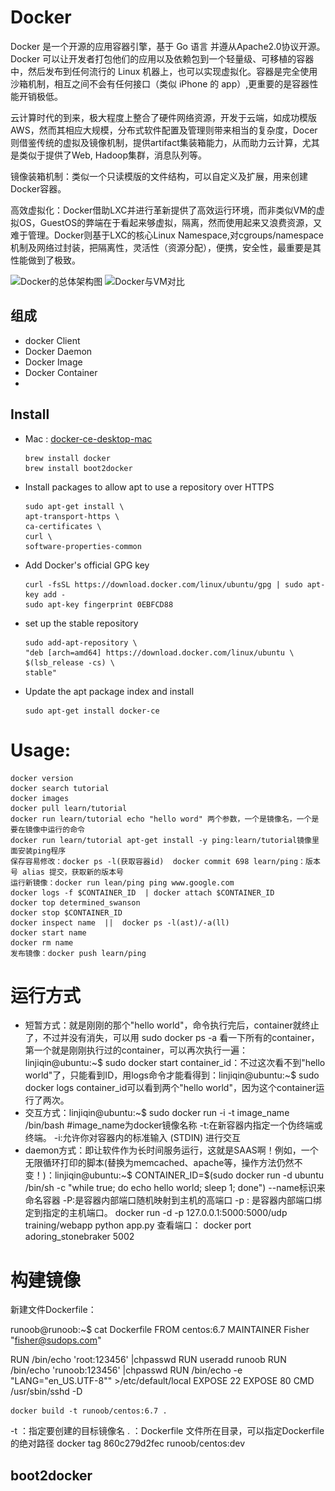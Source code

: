 # Docker

Docker 是一个开源的应用容器引擎，基于 Go 语言 并遵从Apache2.0协议开源。Docker 可以让开发者打包他们的应用以及依赖包到一个轻量级、可移植的容器中，然后发布到任何流行的 Linux 机器上，也可以实现虚拟化。容器是完全使用沙箱机制，相互之间不会有任何接口（类似 iPhone 的 app）,更重要的是容器性能开销极低。

云计算时代的到来，极大程度上整合了硬件网络资源，开发于云端，如成功模版AWS，然而其相应大规模，分布式软件配置及管理则带来相当的复杂度，Docer则借鉴传统的虚拟及镜像机制，提供artifact集装箱能力，从而助力云计算，尤其是类似于提供了Web, Hadoop集群，消息队列等。

镜像装箱机制：类似一个只读模版的文件结构，可以自定义及扩展，用来创建Docker容器。

高效虚拟化：Docker借助LXC并进行革新提供了高效运行环境，而非类似VM的虚拟OS，GuestOS的弊端在于看起来够虚拟，隔离，然而使用起来又浪费资源，又难于管理。Docker则基于LXC的核心Linux Namespace,对cgroups/namespace机制及网络过封装，把隔离性，灵活性（资源分配），便携，安全性，最重要是其性能做到了极致。

![Docker的总体架构图](..\_static\architect_docker.jpeg)
![Docker与VM对比](..\_static\VMvsDocker.jpg)

## 组成

- docker Client
- Docker Daemon
- Docker Image
- Docker Container
- 

## Install

- Mac : [docker-ce-desktop-mac](https://store.docker.com/editions/community/docker-ce-desktop-mac)

  ```
  brew install docker
  brew install boot2docker
  ```

- Install packages to allow apt to use a repository over HTTPS

  ```
  sudo apt-get install \
  apt-transport-https \
  ca-certificates \
  curl \
  software-properties-common
  ```

- Add Docker's official GPG key

  ```
  curl -fsSL https://download.docker.com/linux/ubuntu/gpg | sudo apt-key add -
  sudo apt-key fingerprint 0EBFCD88
  ```

- set up the stable repository

  ```
  sudo add-apt-repository \
  "deb [arch=amd64] https://download.docker.com/linux/ubuntu \
  $(lsb_release -cs) \
  stable"
  ```

- Update the apt package index and install

  ```
  sudo apt-get install docker-ce
  ```

# Usage:

```
docker version
docker search tutorial
docker images
docker pull learn/tutorial
docker run learn/tutorial echo "hello word" 两个参数，一个是镜像名，一个是要在镜像中运行的命令
docker run learn/tutorial apt-get install -y ping:learn/tutorial镜像里面安装ping程序
保存容易修改：docker ps -l(获取容器id)  docker commit 698 learn/ping：版本号 alias 提交，获取新的版本号
运行新镜像：docker run lean/ping ping www.google.com
docker logs -f $CONTAINER_ID  | docker attach $CONTAINER_ID
docker top determined_swanson
docker stop $CONTAINER_ID
docker inspect name  ||  docker ps -l(ast)/-a(ll)
docker start name
docker rm name
发布镜像：docker push learn/ping
```

# 运行方式

- 短暂方式：就是刚刚的那个"hello world"，命令执行完后，container就终止了，不过并没有消失，可以用 sudo docker ps -a 看一下所有的container，第一个就是刚刚执行过的container，可以再次执行一遍： linjiqin@ubuntu:~$ sudo docker start container_id：不过这次看不到"hello world"了，只能看到ID，用logs命令才能看得到：linjiqin@ubuntu:~$ sudo docker logs container_id可以看到两个"hello world"，因为这个container运行了两次。
- 交互方式：linjiqin@ubuntu:~$ sudo docker run -i -t image_name /bin/bash #image_name为docker镜像名称 -t:在新容器内指定一个伪终端或终端。 -i:允许你对容器内的标准输入 (STDIN) 进行交互
- daemon方式：即让软件作为长时间服务运行，这就是SAAS啊！例如，一个无限循环打印的脚本(替换为memcached、apache等，操作方法仍然不变！)：linjiqin@ubuntu:~$ CONTAINER_ID=$(sudo docker run -d ubuntu /bin/sh -c "while true; do echo hello world; sleep 1; done") --name标识来命名容器 -P:是容器内部端口随机映射到主机的高端口 -p : 是容器内部端口绑定到指定的主机端口。 docker run -d -p 127.0.0.1:5000:5000/udp training/webapp python app.py 查看端口： docker port adoring_stonebraker 5002

# 构建镜像

新建文件Dockerfile：

runoob@runoob:~$ cat Dockerfile FROM centos:6.7 MAINTAINER Fisher "fisher@sudops.com"

RUN /bin/echo 'root:123456' |chpasswd RUN useradd runoob RUN /bin/echo 'runoob:123456' |chpasswd RUN /bin/echo -e "LANG=\"en_US.UTF-8\"" >/etc/default/local EXPOSE 22 EXPOSE 80 CMD /usr/sbin/sshd -D

```
docker build -t runoob/centos:6.7 .
```

-t ：指定要创建的目标镜像名 . ：Dockerfile 文件所在目录，可以指定Dockerfile 的绝对路径 docker tag 860c279d2fec runoob/centos:dev

## boot2docker

